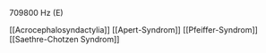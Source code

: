 709800 Hz (E)

[[Acrocephalosyndactylia]]
[[Apert-Syndrom]]
[[Pfeiffer-Syndrom]]
[[Saethre-Chotzen Syndrom]]